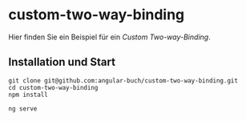 # custom-two-way-binding

Hier finden Sie ein Beispiel für ein *Custom Two-way-Binding*.

## Installation und Start
```
git clone git@github.com:angular-buch/custom-two-way-binding.git
cd custom-two-way-binding
npm install

ng serve
```


